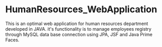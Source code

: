# HumanResources_WebApplication
This is an optimal web application for human resources department developed in JAVA. it's functionality is to manage employees registry through MySQL data base connection using JPA, JSF and Java Prime Faces.
